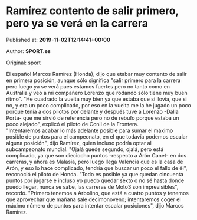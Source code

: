 
# Ramírez contento de salir primero, pero ya se verá en la carrera

Published at: **2019-11-02T12:14:41+00:00**

Author: **SPORT.es**

Original: [sport](https://www.sport.es/es/noticias/motor/moto3/ramirez-contento-salir-primero-pero-vera-carrera-7711340)

El español Marcos Ramírez (Honda), dijo que etabar muy contento de salir en primera posición, aunque sólo significa "salir primero para la carrera pero luego ya se verá pues estamos fuertes pero no tanto como en Australia y veo a mi compañero Lorenzo que rodando sólo tiene muy buen ritmo".
"He cuadrado la vuelta muy bien ya que estaba que si llovía, que si no, y era un poco complicado, por eso en la vuelta me la he jugado un poco porque tenía a dos pilotos por delante y después tuve a Lorenzo -Dalla Porta- que me sirvió de referencia pero no de rebufo porque estaba un poco alejado", explicó el piloto de Conil de la Frontera.
"Intentaremos acabar lo más adelante posible para sumar el máximo posible de puntos para el campeonato, en el que todavía podemos escalar alguna posición", dijo Ramírez, quien incluso podría optar al subcampeonato mundial.
"Ojalá quede segundo, ojalá, pero está complicado, ya que son dieciocho puntos -respecto a Arón Canet- en dos carreras, y ahora es Malasia, pero luego llega Valencia que es la casa de Arón, y eso lo hace complicado, tendría que buscar un poco el fallo de él", reconoció el piloto de Honda.
"Todo es posible ya que quedan cincuenta puntos por jugarse e incluso yo puedo quedar sexto o no sé hasta donde puedo llegar, nunca se sabe, las carreras de Moto3 son imprevisibles", recordó.
"Primero tenemos a Arbolino, que está a cuatro puntos y tenemos que aprovechar que mañana sale decimonoveno; intentaremos coger el máximo número de puntos para intentar escalar posiciones", dijo Marcos Ramírez.
